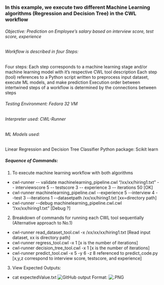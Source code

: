 ### In this example, we execute two different Machine Learning algorithms (Regression and Decision Tree) in the CWL workflow

###### Objective: Prediction on Employee’s salary based on interview score, test score, experience
###### Workflow is described in four Steps:
Four steps: Each step corresponds to a machine learning stage and/or machine learning model with it’s respective CWL tool description
Each step (tool) references to a Python script written to preprocess input dataset, execute ML models, and make prediction
Execution order between intertwined steps of a workflow is determined by the connections between steps



###### Testing Environment: Fedora 32 VM
###### Interpreter used: CWL-Runner 
###### ML Models used: 
Linear Regression and Decision Tree Classifier
Python package: Scikit learn


##### Sequence of Commands:
1. To execute machine learning workflow with both algorithms
* cwl-runner -- validate machinelearning_pipeline.cwl “/xx/xx/hiring1.txt” -- interviewscore 5 -- testscore 3 -- experience 3 -- iterations 50 [OK]
* cwl-runner machinelearning_pipeline.cwl --experience 5 --interview 4 --test 3 --iterations 1 --datasetpath /xx/xx/hiring1.txt [xx=directory path]
* cwl-runner --debug machinelearning_pipeline.cwl.cwl “/xx/xx/hiring1.txt” [Debug ?]

2. Breakdown of commands for running each CWL tool sequentially (Alternative approach to No.1)
* cwl-runner read_dataset_tool.cwl -x /xx/xx/xx/hiring1.txt  [Read input dataset, xx is directory path]
* cwl-runner regress_tool.cwl -x 1        [x is the number of iterations]
* cwl-runner decision_tree_tool.cwl -x 1  [x is the number of iterations]
* cwl-runner predict_tool.cwl -x 5 -y 6 -z 8 referenced to predict_code.py   [x,y,z correspond to interview score, testscore, and experience]

3. View Expected Outputs:
* cat expectedValue.txt
![GitHub output]()
Format: ![.PNG](url)
